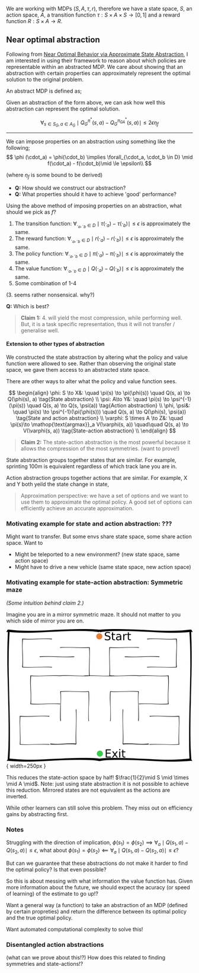 We are working with MDPs $(S, A, \tau, r)$, therefore we have a state space, $S$, an action space, $A$, a transition function $\tau: S\times A \times S \to [0, 1]$ and a reward function $R: S\times A \to R$.

## Near optimal abstraction

Following from [Near Optimal Behavior via Approximate State Abstraction](https://arxiv.org/abs/1701.04113), I am interested in using their framework to reason about which policies are representable within an abstracted MDP. We care about showing that an abstraction with certain properties can approximately represent the optimal solution to the original problem.

An abstract MDP is defined as;

<!-- (Must be smaller / lower complexity than the original) -->

Given an abstraction of the form above, we can ask how well this abstraction can represent the optimal solution.

$$
\forall_{s\in S_G, a\in A_G} \mid Q_G^{\pi^* }(s, a) - Q_G^{\pi_{GA}^* }(s, a) \mid \le 2 \epsilon \eta_f
$$

***

We can impose properties on an abstraction using something like the following;
$$
\phi (\cdot_a) = \phi(\cdot_b) \implies \forall_{\cdot_a, \cdot_b \in D} \mid f(\cdot_a) - f(\cdot_b)\mid \le \epsilon\\
$$

<!-- What does the above say? _We want our abstraction to contain approximate symmetries $\forall x \mid f(x) - f(T(x)) \mid \approx 0$_. -->

(where $\eta_f$ is some bound to be derived)

- __Q:__ How should we construct our abstraction?
- __Q:__ What properties should it have to achieve 'good' performance?

Using the above method of imposing properties on an abstraction, what should we pick as $f$?

1. The transition function: $\forall_{\cdot_a, \cdot_b \in D} \mid \tau(\cdot_a) - \tau(\cdot_b)\mid \le \epsilon$ is approximately the same.
1. The reward function: $\forall_{\cdot_a, \cdot_b \in D} \mid r(\cdot_a) - r(\cdot_b) \mid \le \epsilon$ is approximately the same.
1. The policy function: $\forall_{\cdot_a, \cdot_b \in D} \mid \pi(\cdot_a) - \pi(\cdot_b) \mid \le \epsilon$ is approximately the same.
1. The value function: $\forall_{\cdot_a, \cdot_b \in D} \mid Q(\cdot_a) - Q(\cdot_b)\mid \le \epsilon$ is approximately the same.
1. Some  combination of 1-4

(3. seems rather nonsensical. why?)

<!-- Note: two states having similar $f$ are not guaranteed to have similar abstraction! -->

__Q:__ Which is best?

> __Claim 1:__ 4. will yield the most compression, while performing well. But, it is a task specific representation, thus it will not transfer / generalise well.

#### Extension to other types of abstraction

We constructed the state abstraction by altering what the policy and value function were allowed to see. Rather than observing the original state space, we gave them access to an abstracted state space.

There are other ways to alter what the policy and value function sees.

$$
\begin{align}
\phi: S \to X&: \quad \pi(s) \to \pi(\phi(s)) \quad Q(s, a) \to Q(\phi(s), a) \tag{State abstraction} \\
\psi: A\to Y&: \quad \pi(s) \to \psi^{-1}(\pi(s)) \quad Q(s, a) \to Q(s, \psi(a)) \tag{Action abstraction} \\
\phi, \psi&: \quad \pi(s) \to \psi^{-1}(\pi(\phi(s))) \quad Q(s, a) \to Q(\phi(s), \psi(a)) \tag{State and action abstraction} \\
\varphi: S \times A \to Z&: \quad \pi(s)\to \mathop{\text{argmax}}_a V(\varphi(s, a)) \quad\quad Q(s, a) \to V(\varphi(s, a)) \tag{State-action abstraction} \\
\end{align}
$$

> __Claim 2:__ The state-action abstraction is the most powerful because it allows the compression of the most symmetries. (want to prove!)


State abstraction groups together states that are similar.
For example, sprinting 100m is equivalent regardless of which track lane you are in.

Action abstraction groups together actions that are similar.
For example, X and Y both yeild the state change in state,
> Approximation perspective: we have a set of options and we want to use them to approximate the optimal policy. A good set of options can efficiently achieve an accurate approximation.

### Motivating example for state and action abstraction: ???

Might want to transfer. But some envs share state space, some share action space. Want to

- Might be teleported to a new environment? (new state space, same action space)
- Might have to drive a new vehicle (same state space, new action space)


### Motivating example for state-action abstraction: Symmetric maze
_(Some intuition behind claim 2.)_

Imagine you are in a mirror symmetric maze. It should not matter to you which side of mirror you are on.

![maze.png](../pictures/drawings/maze.png){ width=250px }

This reduces the state-action space by half! $\frac{1}{2}\mid S \mid \times \mid A \mid$. Note: just using state abstraction it is not possible to achieve this reduction. Mirrored states are not equivalent as the actions are inverted.

<!-- ## Generalised symmetries

What about other types of symmetry, other than mirror?

- $\exists f\in X: \forall_{s, a} r(s, a) = r(f(s), a)$. Where $X=GL_N \lor S_N \lor \dots$
 -->

While other learners can still solve this problem. They miss out on efficiency gains by abstracting first.

### Notes

Struggling with the direction of implication, $\phi (s_1) = \phi(s_2) \implies \forall_a \mid Q(s_1, a) - Q(s_2, a)\mid \le \epsilon$, what about $\phi (s_1) = \phi(s_2) \impliedby \forall_a \mid Q(s_1, a) - Q(s_2, a)\mid \le \epsilon$?

But can we guarantee that these abstractions do not make it harder to find the optimal policy? Is that even possible?

So this is about messing with what information the value function has. Given more information about the future, we should expect the acuracy (or speed of learning) of the estimate to go up!?

Want a general way (a function) to take an abstraction of an MDP (defined by certain propreties) and return the difference between its optimal policy and the true optimal policy.

Want automated computational complexity to solve this!


### Disentangled action abstractions

(what can we prove about this!?)
How does this related to finding symmetries and state-actions!?
